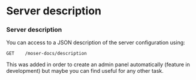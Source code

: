 # Server description

### Server description

You can access to a JSON description of the server configuration using:

```http
GET    /moser-docs/description
```

This was added in order to create an admin panel automatically \(feature in development\) but maybe you can find useful for any other task.

